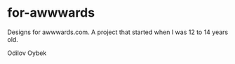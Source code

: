 # for-awwwards
Designs for awwwards.com. A project that started when I was 12 to 14 years old.

Odilov Oybek
